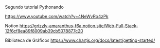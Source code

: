 Segundo tutorial Pythonando

https://www.youtube.com/watch?v=4NeWvRo4zPk


Notion 
    https://grizzly-amaranthus-f6a.notion.site/Web-Full-Stack-12f6cf8ea89f8009ab39cb5078877c20


Biblioteca de Gráficos
    https://www.chartjs.org/docs/latest/getting-started/
